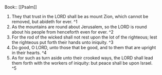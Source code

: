  Book:: [[Psalm]]
 1. They that trust in the LORD shall be as mount Zion, which cannot be removed, but abideth for ever. ^1
 2. As the mountains are round about Jerusalem, so the LORD is round about his people from henceforth even for ever. ^2
 3. For the rod of the wicked shall not rest upon the lot of the righteous; lest the righteous put forth their hands unto iniquity. ^3
 4. Do good, O LORD, unto those that be good, and to them that are upright in their hearts. ^4
 5. As for such as turn aside unto their crooked ways, the LORD shall lead them forth with the workers of iniquity: but peace shall be upon Israel. ^5
